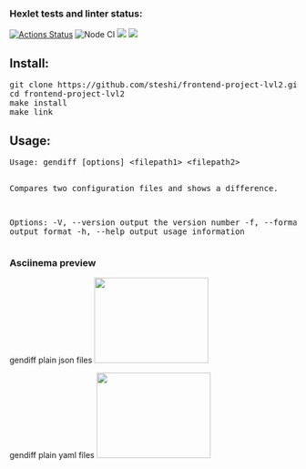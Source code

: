 ### Hexlet tests and linter status:
[![Actions Status](https://github.com/steshi/frontend-project-lvl2/workflows/hexlet-check/badge.svg)](https://github.com/steshi/frontend-project-lvl2/actions)
![Node CI](https://github.com/steshi/frontend-project-lvl2/workflows/Node%20CI/badge.svg)
<a href="https://codeclimate.com/github/steshi/frontend-project-lvl2/maintainability"><img src="https://api.codeclimate.com/v1/badges/984a1da5cb4188c46ec9/maintainability" /></a>
<a href="https://codeclimate.com/github/steshi/frontend-project-lvl2/test_coverage"><img src="https://api.codeclimate.com/v1/badges/984a1da5cb4188c46ec9/test_coverage" /></a>

<h2>Install: </h2>
<pre>git clone https://github.com/steshi/frontend-project-lvl2.git
cd frontend-project-lvl2
make install
make link</pre>
<h2>Usage:</h2>
<pre>Usage: gendiff [options] &lt;filepath1&gt; &lt;filepath2&gt;

Compares two configuration files and shows a difference.

Options:
  -V, --version        output the version number
  -f, --format [type]  output format 
  -h, --help           output usage information
</pre>
<h3>Asciinema preview</h3>

gendiff plain json files
<a href="https://asciinema.org/a/405BumdNK1Li5dL9FttNUCx2r" target="_blank"><img src="https://asciinema.org/a/405BumdNK1Li5dL9FttNUCx2r.svg" width="200" height="150" /></a>

gendiff plain yaml files
<a href="https://asciinema.org/a/392101" target="_blank"><img src="https://asciinema.org/a/392101.svg" width="200" height="150" /></a>